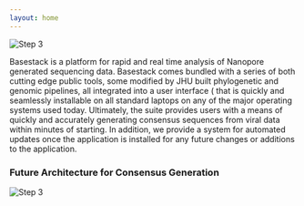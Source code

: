 ```yaml
---
layout: home
---
```


![Step 3]({{site.baseurl}}/assets/img/homepage.png "Title")

 Basestack is a platform for rapid and real time analysis of Nanopore generated sequencing data. 
  Basestack comes bundled with a series of both cutting edge public tools, 
  some modified by JHU built phylogenetic and genomic pipelines, all integrated into a user interface 
  ( that is quickly and seamlessly installable on all standard laptops on any of the major operating systems used today. 
  Ultimately, the suite provides users with a means of quickly and accurately generating consensus sequences from viral 
  data within minutes of starting. In addition, we provide a system for automated updates once the application is installed 
  for any future changes or additions to the application.






### Future Architecture for Consensus Generation

![Step 3]({{site.baseurl}}/assets/img/Current_Future_Architecture_Basestack.jpg "Title")